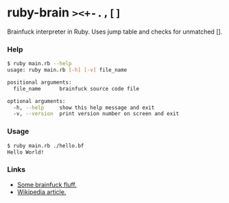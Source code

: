 # ruby-brain `><+-.,[]`

Brainfuck interpreter in Ruby. Uses jump table and checks for unmatched []. 

### Help

```sh
$ ruby main.rb --help
usage: ruby main.rb [-h] [-v] file_name

positional arguments:
  file_name      brainfuck source code file

optional arguments:
  -h, --help     show this help message and exit
  -v, --version  print version number on screen and exit
```

### Usage

```sh
$ ruby main.rb ./hello.bf
Hello World!
```

### Links

  * [Some brainfuck fluff.](http://www.hevanet.com/cristofd/brainfuck/)
  * [Wikipedia article.](https://en.wikipedia.org/wiki/Brainfuck)
